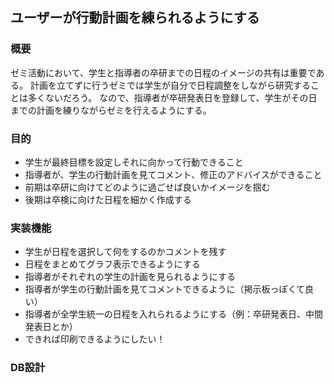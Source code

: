 ## ユーザーが行動計画を練られるようにする
### 概要
ゼミ活動において、学生と指導者の卒研までの日程のイメージの共有は重要である。
計画を立てずに行うゼミでは学生が自分で日程調整をしながら研究することは多くないだろう。
なので、指導者が卒研発表日を登録して、学生がその日までの計画を練りながらゼミを行えるようにする。

### 目的
- 学生が最終目標を設定しそれに向かって行動できること
- 指導者が、学生の行動計画を見てコメント、修正のアドバイスができること
- 前期は卒研に向けてどのように過ごせば良いかイメージを掴む
- 後期は卒検に向けた日程を細かく作成する

### 実装機能
- 学生が日程を選択して何をするのかコメントを残す
- 日程をまとめてグラフ表示できるようにする
- 指導者がそれぞれの学生の計画を見られるようにする
- 指導者が学生の行動計画を見てコメントできるように（掲示板っぽくて良い）
- 指導者が全学生統一の日程を入れられるようにする（例：卒研発表日、中間発表日とか）
- できれば印刷できるようにしたい！

### DB設計

